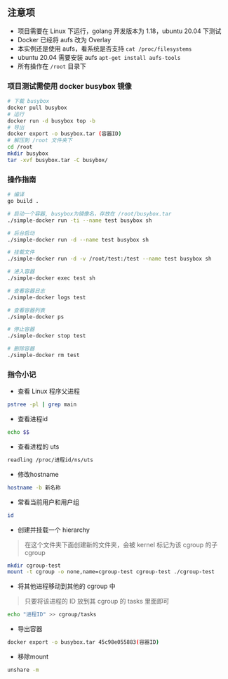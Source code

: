 ## 注意项

- 项目需要在 Linux 下运行，golang 开发版本为 1.18，ubuntu 20.04 下测试
- Docker 已经将 aufs 改为 Overlay
- 本实例还是使用 aufs，看系统是否支持 `cat /proc/filesystems`
- ubuntu 20.04 需要安装 aufs `apt-get install aufs-tools`
- 所有操作在 `/root` 目录下

### 项目测试需使用 docker busybox 镜像

```bash
# 下载 busybox
docker pull busybox
# 运行
docker run -d busybox top -b
# 导出
docker export -o busybox.tar (容器ID)
# 解压到 /root 文件夹下
cd /root
mkdir busybox
tar -xvf busybox.tar -C busybox/
```

### 操作指南

```bash
# 编译
go build .

# 启动一个容器, busybox为镜像名，存放在 /root/busybox.tar
./simple-docker run -ti --name test busybox sh

# 后台启动
./simple-docker run -d --name test busybox sh

# 挂载文件
./simple-docker run -d -v /root/test:/test --name test busybox sh

# 进入容器
./simple-docker exec test sh

# 查看容器日志
./simple-docker logs test

# 查看容器列表
./simple-docker ps

# 停止容器
./simple-docker stop test

# 删除容器
./simple-docker rm test
```

### 指令小记

- 查看 Linux 程序父进程

```bash
pstree -pl | grep main
```

- 查看进程id

```bash
echo $$
```

- 查看进程的 uts

```bash
readling /proc/进程id/ns/uts
```

- 修改hostname

```bash
hostname -b 新名称
```

- 常看当前用户和用户组

```bash
id
```

- 创建并挂载一个 hierarchy

> 在这个文件夹下面创建新的文件夹，会被 kernel 标记为该 cgroup 的子 cgroup

```bash
mkdir cgroup-test
mount -t cgroup -o none,name=cgroup-test cgroup-test ./cgroup-test
```

- 将其他进程移动到其他的 cgroup 中

> 只要将该进程的 ID 放到其 cgroup 的 tasks 里面即可

```bash
echo "进程ID" >> cgroup/tasks
```

- 导出容器

```bash
docker export -o busybox.tar 45c98e055883(容器ID)
```

- 移除mount

```bash
unshare -m
```